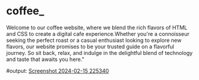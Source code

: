 # coffee_
Welcome to our coffee website, where we blend the rich flavors of HTML and CSS to create a digital cafe experience.Whether you're a connoisseur seeking the perfect roast or a casual enthusiast looking to explore new flavors, our website promises to be your trusted guide on a flavorful journey. So sit back, relax, and indulge in the delightful blend of technology and taste that awaits you here."



#output: 
[Screenshot 2024-02-15 225340](https://github.com/mahitha19/coffee_/assets/149614056/7a537099-a483-4afd-ad66-3b0c571c985c)

